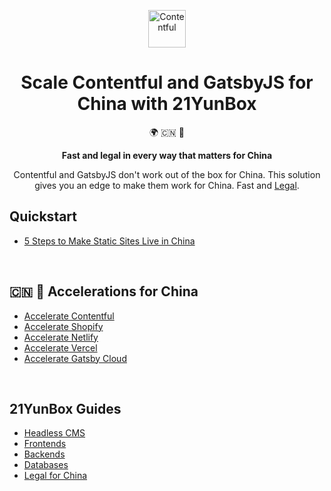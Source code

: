 <p align="center">
  <a href="https://www.gatsbyjs.com">
    <img alt="Contentful" src="https://raw.githubusercontent.com/gilbarbara/logos/master/logos/contentful.svg" width="60" />
  </a>
</p>
<h1 align="center">
  Scale Contentful and GatsbyJS for China with 21YunBox
</h1>

<p align="center">
  🌍 🇨🇳 🚀
</p>

<p align="center">
  <strong>
    Fast and legal in every way that matters for China
  </strong>
</p>

<p align="center">
  Contentful and GatsbyJS don't work out of the box for China. This solution gives you an edge to make them work for China. Fast and <a href="https://launch-in-china.21cloudbox.com/untold-facts-about-icp-for-china.html" target="_blank">Legal</a>.
</p>

## **Quickstart**

- [5 Steps to Make Static Sites Live in China](https://launch-in-china.21cloudbox.com/solutions/5-steps-to-make-your-site-live-in-china.html)

<br>

## **🇨🇳 🚀 Accelerations for China**

- [Accelerate Contentful](https://launch-in-china.21cloudbox.com/solutions/how-to-make-contentful-work-in-china.html)
- [Accelerate Shopify](https://launch-in-china.21cloudbox.com/solutions/how-to-speed-up-shopify-site-in-china.html)
- [Accelerate Netlify](https://launch-in-china.21cloudbox.com/solutions/how-to-speed-up-netlify-in-china.html)
- [Accelerate Vercel](https://launch-in-china.21cloudbox.com/solutions/how-to-speed-up-vercel-in-china.html)
- [Accelerate Gatsby Cloud](https://launch-in-china.21cloudbox.com/solutions/how-to-speed-up-gatsby-cloud-in-china.html)

<br>

## **21YunBox Guides**

- [Headless CMS](https://launch-in-china.21cloudbox.com/tags/headless-cms.html)
- [Frontends](https://launch-in-china.21cloudbox.com/tags/static-site-generator.html)
- [Backends](https://launch-in-china.21cloudbox.com/tags/backend.html)
- [Databases](https://launch-in-china.21cloudbox.com/tags/database.html)
- [Legal for China](https://launch-in-china.21cloudbox.com/tags/icp.html)
